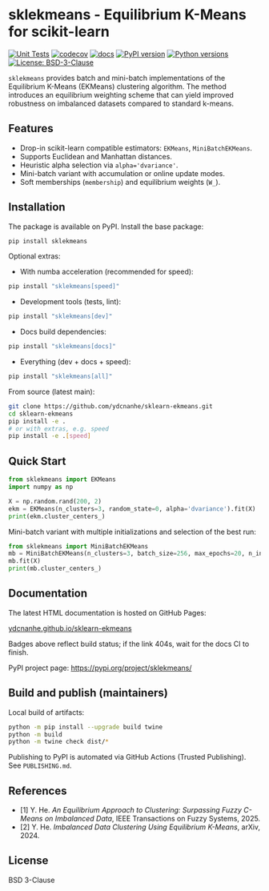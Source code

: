 sklekmeans - Equilibrium K-Means for scikit-learn
=================================================

[![Unit Tests](https://github.com/ydcnanhe/sklearn-ekmeans/actions/workflows/python-app.yml/badge.svg)](https://github.com/ydcnanhe/sklearn-ekmeans/actions/workflows/python-app.yml)
[![codecov](https://codecov.io/gh/ydcnanhe/sklearn-ekmeans/graph/badge.svg)](https://codecov.io/gh/ydcnanhe/sklearn-ekmeans)
[![docs](https://img.shields.io/badge/docs-gh--pages-blue)](https://ydcnanhe.github.io/sklearn-ekmeans)
[![PyPI version](https://img.shields.io/pypi/v/sklekmeans.svg)](https://pypi.org/project/sklekmeans/)
[![Python versions](https://img.shields.io/pypi/pyversions/sklekmeans.svg)](https://pypi.org/project/sklekmeans/)
[![License: BSD-3-Clause](https://img.shields.io/badge/License-BSD%203--Clause-blue.svg)](LICENSE)

`sklekmeans` provides batch and mini-batch implementations of the
Equilibrium K-Means (EKMeans) clustering algorithm. The method introduces
an equilibrium weighting scheme that can yield improved robustness on
imbalanced datasets compared to standard k-means.

Features
--------
* Drop-in scikit-learn compatible estimators: `EKMeans`, `MiniBatchEKMeans`.
* Supports Euclidean and Manhattan distances.
* Heuristic alpha selection via `alpha='dvariance'`.
* Mini-batch variant with accumulation or online update modes.
* Soft memberships (`membership`) and equilibrium weights (`W_`).

Installation
------------
The package is available on PyPI. Install the base package:

```bash
pip install sklekmeans
```

Optional extras:

- With numba acceleration (recommended for speed):

```bash
pip install "sklekmeans[speed]"
```

- Development tools (tests, lint):

```bash
pip install "sklekmeans[dev]"
```

- Docs build dependencies:

```bash
pip install "sklekmeans[docs]"
```

- Everything (dev + docs + speed):

```bash
pip install "sklekmeans[all]"
```

From source (latest main):

```bash
git clone https://github.com/ydcnanhe/sklearn-ekmeans.git
cd sklearn-ekmeans
pip install -e .
# or with extras, e.g. speed
pip install -e .[speed]
```

Quick Start
-----------
```python
from sklekmeans import EKMeans
import numpy as np

X = np.random.rand(200, 2)
ekm = EKMeans(n_clusters=3, random_state=0, alpha='dvariance').fit(X)
print(ekm.cluster_centers_)
```

Mini-batch variant with multiple initializations and selection of the best run:

```python
from sklekmeans import MiniBatchEKMeans
mb = MiniBatchEKMeans(n_clusters=3, batch_size=256, max_epochs=20, n_init=5, random_state=0)
mb.fit(X)
print(mb.cluster_centers_)
```

Documentation
-------------
The latest HTML documentation is hosted on GitHub Pages:

[ydcnanhe.github.io/sklearn-ekmeans](https://ydcnanhe.github.io/sklearn-ekmeans)

Badges above reflect build status; if the link 404s, wait for the docs CI to finish.

PyPI project page: https://pypi.org/project/sklekmeans/

Build and publish (maintainers)
-------------------------------
Local build of artifacts:

```bash
python -m pip install --upgrade build twine
python -m build
python -m twine check dist/*
```

Publishing to PyPI is automated via GitHub Actions (Trusted Publishing). See `PUBLISHING.md`.

References
----------
- [1] Y. He. *An Equilibrium Approach to Clustering: Surpassing Fuzzy C-Means on Imbalanced Data*, IEEE Transactions on Fuzzy Systems, 2025.
- [2] Y. He. *Imbalanced Data Clustering Using Equilibrium K-Means*, arXiv, 2024.

License
-------
BSD 3-Clause

